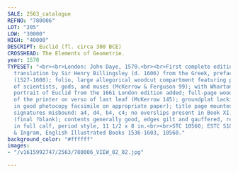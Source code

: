 ```yaml
---
SALE: 2563_catalogue
REFNO: "780006"
LOT: "205"
LOW: "30000"
HIGH: "40000"
DESCRIPT: Euclid (fl. circa 300 BCE)
CROSSHEAD: The Elements of Geometrie.
year: 1570
TYPESET: "<br><br>London: John Daye, 1570.<br><br>First complete edition in English,
  translation by Sir Henry Billingsley (d. 1606) from the Greek, preface by John Dee
  (1527-1608); folio, large allegorical woodcut compartment featuring personifications
  of scientists, gods, and muses (McKerrow & Ferguson 99); with Wharton's engraved
  portrait of Euclid from the 1661 London edition added; full-page woodcut portrait
  of the printer on verso of last leaf (McKerrow 145); groundplat lacking (provided
  in good photocopy facsimile on appropriate paper); title page mounted, preliminary
  signatures misbound: a4, d4, b4, c4; no overslips present in Book XI; lacking EEE4
  (final ?blank); contents generally good, edges gilt and gauffered, rebound sympathetically
  in full calf, period style, 11 1/2 x 8 in.<br><br>STC 10560; ESTC S106699; Luborsky
  & Ingram, English Illustrated Books 1536-1603, 10560."
background_color: "#ffffff"
images:
- "/v1615992747/2563/780006_VIEW_02_02.jpg"

---
```

